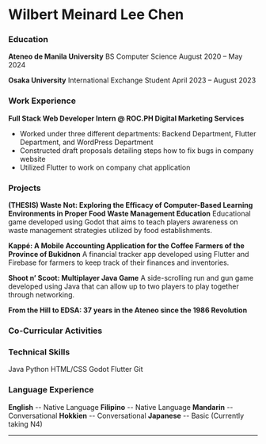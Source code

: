 # Wilbert Meinard Lee Chen

### Education
**Ateneo de Manila University**
BS Computer Science
August 2020 – May 2024

**Osaka University**
International Exchange Student
April 2023 – August 2023

### Work Experience
**Full Stack Web Developer Intern @ ROC.PH Digital Marketing Services**
- Worked under three different departments: Backend Department, Flutter Department, and WordPress Department
- Constructed draft proposals detailing steps how to fix bugs in company website
- Utilized Flutter to work on company chat application

### Projects
**(THESIS) Waste Not:  Exploring the Efficacy of Computer-Based Learning Environments in Proper Food Waste Management Education**
Educational game developed using Godot that aims to teach players awareness on waste management strategies utilized by food establishments.

**Kappé: A Mobile Accounting Application for the Coffee Farmers of the Province of Bukidnon**
A financial tracker app developed using Flutter and Firebase for farmers to keep track of their finances and inventories.

**Shoot n’ Scoot: Multiplayer Java Game**
A side-scrolling run and gun game developed using Java that can allow up to two players to play together through networking. 

**From the Hill to EDSA: 37 years in the Ateneo since the 1986 Revolution**


### Co-Curricular Activities

### Technical Skills
Java
Python
HTML/CSS
Godot
Flutter
Git

### Language Experience
**English** -- Native Language
**Filipino** -- Native Language
**Mandarin** -- Conversational
**Hokkien** -- Conversational
**Japanese** -- Basic (Currently taking N4)

----
